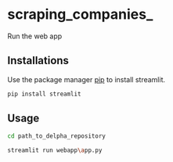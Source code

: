 # scraping_companies_

Run the web app

## Installations

Use the package manager [pip](https://pip.pypa.io/en/stable/) to install streamlit.

```bash
pip install streamlit
```
## Usage

```bash
cd path_to_delpha_repository
```

```bash
streamlit run webapp\app.py
```
